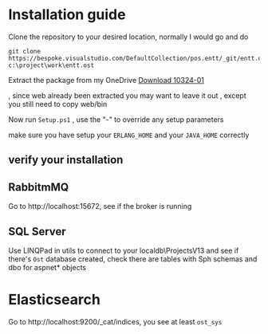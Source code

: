 # Installation guide

Clone the repository to your desired location, normally I would go and do
```
git clone https://bespoke.visualstudio.com/DefaultCollection/pos.entt/_git/entt.ost c:\project\work\entt.ost
```

Extract the package from my OneDrive [Download 10324-01](https://1drv.ms/u/s!AnfOLTS4EYc4g5lmE6o_C-BED4DZTQ) 

, since web already been extracted you may want to leave it out , except you still need to copy web/bin


Now run `Setup.ps1` , use the "-" to override any setup parameters

make sure you have setup your `ERLANG_HOME` and your `JAVA_HOME` correctly


## verify your installation

## RabbitmMQ
Go to http://localhost:15672, see if the broker is running

## SQL Server 
Use LINQPad in utils to connect to your localdb\ProjectsV13  and see if there's `Ost` database created, check there are tables with Sph schemas and dbo for aspnet* objects


# Elasticsearch
Go to http://localhost:9200/_cat/indices, you see at least `ost_sys`
